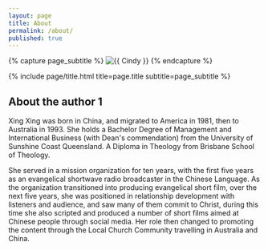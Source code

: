 ```yaml
---
layout: page
title: About
permalink: /about/
published: true
---
```


<div class="page" markdown="1">

{% capture page_subtitle %}
<img
    class="me"
    alt="{{ Cindy }}"
    src="{{ xingxing.jpg }}"> 
{% endcapture %}

{% include page/title.html title=page.title subtitle=page_subtitle %}

## About the author 1

Xing Xing was born in China, and migrated to America in 1981, then to Australia in 1993. She holds a Bachelor Degree of Management and International Business (with Dean's commendation) from the University of Sunshine Coast Queensland. A Diploma in Theology from Brisbane School of Theology.

She served in a mission organization for ten years, with the first five years as an evangelical shortwave radio broadcaster in the Chinese Language. As the organization transitioned into producing evangelical short film, over the next five years, she was positioned in relationship development with listeners and audience, and saw many of them commit to Christ, during this time she also scripted and produced a number of short films aimed at Chinese people through social media. Her role then changed to promoting the content through the Local Church Community travelling in Australia and China.

</div>
